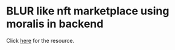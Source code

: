 <h1>BLUR like nft marketplace using moralis in backend</h1>

<p>
  Click <a href="https://www.youtube.com/watch?v=WVEqX8DL4KE">here</a> for the
  resource.
</p>
